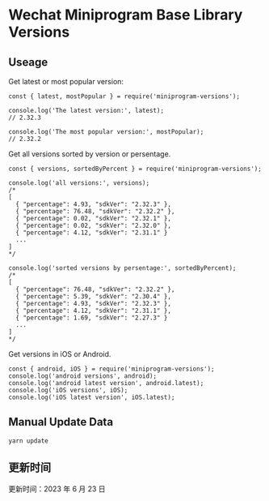 
# Wechat Miniprogram Base Library Versions

## Useage

Get latest or most popular version:

```;
const { latest, mostPopular } = require('miniprogram-versions');

console.log('The latest version:', latest);
// 2.32.3

console.log('The most popular version:', mostPopular);
// 2.32.2

```

Get all versions sorted by version or persentage.

```
const { versions, sortedByPercent } = require('miniprogram-versions');

console.log('all versions:', versions);
/*
[
  { "percentage": 4.93, "sdkVer": "2.32.3" },
  { "percentage": 76.48, "sdkVer": "2.32.2" },
  { "percentage": 0.02, "sdkVer": "2.32.1" },
  { "percentage": 0.02, "sdkVer": "2.32.0" },
  { "percentage": 4.12, "sdkVer": "2.31.1" }
  ...
]
*/

console.log('sorted versions by persentage:', sortedByPercent);
/*
[
  { "percentage": 76.48, "sdkVer": "2.32.2" },
  { "percentage": 5.39, "sdkVer": "2.30.4" },
  { "percentage": 4.93, "sdkVer": "2.32.3" },
  { "percentage": 4.12, "sdkVer": "2.31.1" },
  { "percentage": 1.69, "sdkVer": "2.27.3" }
  ...
]
*/
```

Get versions in iOS or Android.

```
const { android, iOS } = require('miniprogram-versions');
console.log('android versions', android);
console.log('android latest version', android.latest);
console.log('iOS versions', iOS);
console.log('iOS latest version', iOS.latest);
```

## Manual Update Data

```
yarn update
```

## 更新时间

更新时间：2023 年 6 月 23 日

